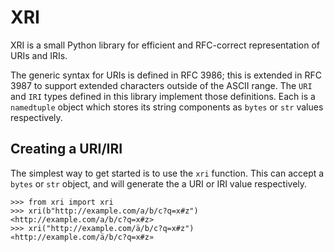 # XRI

XRI is a small Python library for efficient and RFC-correct representation of URIs and IRIs.

The generic syntax for URIs is defined in RFC 3986;
this is extended in RFC 3987 to support extended characters outside of the ASCII range. 
The `URI` and `IRI` types defined in this library implement those definitions.
Each is a `namedtuple` object which stores its string components as `bytes` or `str` values respectively.


## Creating a URI/IRI

The simplest way to get started is to use the `xri` function.
This can accept a `bytes` or `str` object, and will generate the a URI or IRI value respectively.

```python-repl
>>> from xri import xri
>>> xri(b"http://example.com/a/b/c?q=x#z")
<http://example.com/a/b/c?q=x#z>
>>> xri("http://example.com/ä/b/c?q=x#z")
«http://example.com/ä/b/c?q=x#z»
```
